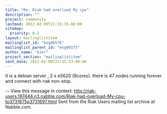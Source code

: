 ```yaml
---
title: "Re: Riak had overload My cpu"
description: ""
project: community
lastmod: 2012-02-09T21:15:33-08:00
sitemap:
  priority: 0.2
layout: mailinglistitem
mailinglist_id: "msg06576"
mailinglist_parent_id: "msg06575"
author_name: "kser"
project_section: "mailinglistitem"
sent_date: 2012-02-09T21:15:33-08:00
---
```



It is a debian server , 2 x e5620 (8cores).
there is 47 nodes running forever and connect with riak non-stop.

--
View this message in context: 
http://riak-users.197444.n3.nabble.com/Riak-had-overload-My-cpu-tp3731675p3731697.html
Sent from the Riak Users mailing list archive at Nabble.com.

